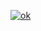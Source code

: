 [![ok](https://github-readme-stats.vercel.app/api/top-langs?username=cirex-web)](https://www.tomorrowtides.com/j2213.html)

